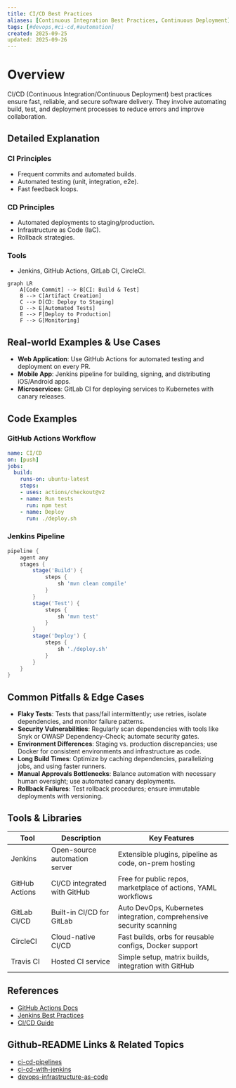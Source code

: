 ```yaml
---
title: CI/CD Best Practices
aliases: [Continuous Integration Best Practices, Continuous Deployment]
tags: [#devops,#ci-cd,#automation]
created: 2025-09-25
updated: 2025-09-26
---
```


# Overview

CI/CD (Continuous Integration/Continuous Deployment) best practices ensure fast, reliable, and secure software delivery. They involve automating build, test, and deployment processes to reduce errors and improve collaboration.

## Detailed Explanation

### CI Principles
- Frequent commits and automated builds.
- Automated testing (unit, integration, e2e).
- Fast feedback loops.

### CD Principles
- Automated deployments to staging/production.
- Infrastructure as Code (IaC).
- Rollback strategies.

### Tools
- Jenkins, GitHub Actions, GitLab CI, CircleCI.

```mermaid
graph LR
    A[Code Commit] --> B[CI: Build & Test]
    B --> C[Artifact Creation]
    C --> D[CD: Deploy to Staging]
    D --> E[Automated Tests]
    E --> F[Deploy to Production]
    F --> G[Monitoring]
```

## Real-world Examples & Use Cases

- **Web Application**: Use GitHub Actions for automated testing and deployment on every PR.
- **Mobile App**: Jenkins pipeline for building, signing, and distributing iOS/Android apps.
- **Microservices**: GitLab CI for deploying services to Kubernetes with canary releases.

## Code Examples

### GitHub Actions Workflow
```yaml
name: CI/CD
on: [push]
jobs:
  build:
    runs-on: ubuntu-latest
    steps:
    - uses: actions/checkout@v2
    - name: Run tests
      run: npm test
    - name: Deploy
      run: ./deploy.sh
```

### Jenkins Pipeline
```groovy
pipeline {
    agent any
    stages {
        stage('Build') {
            steps {
                sh 'mvn clean compile'
            }
        }
        stage('Test') {
            steps {
                sh 'mvn test'
            }
        }
        stage('Deploy') {
            steps {
                sh './deploy.sh'
            }
        }
    }
}
```

## Common Pitfalls & Edge Cases

- **Flaky Tests**: Tests that pass/fail intermittently; use retries, isolate dependencies, and monitor failure patterns.
- **Security Vulnerabilities**: Regularly scan dependencies with tools like Snyk or OWASP Dependency-Check; automate security gates.
- **Environment Differences**: Staging vs. production discrepancies; use Docker for consistent environments and infrastructure as code.
- **Long Build Times**: Optimize by caching dependencies, parallelizing jobs, and using faster runners.
- **Manual Approvals Bottlenecks**: Balance automation with necessary human oversight; use automated canary deployments.
- **Rollback Failures**: Test rollback procedures; ensure immutable deployments with versioning.

## Tools & Libraries

| Tool | Description | Key Features |
|------|-------------|--------------|
| Jenkins | Open-source automation server | Extensible plugins, pipeline as code, on-prem hosting |
| GitHub Actions | CI/CD integrated with GitHub | Free for public repos, marketplace of actions, YAML workflows |
| GitLab CI/CD | Built-in CI/CD for GitLab | Auto DevOps, Kubernetes integration, comprehensive security scanning |
| CircleCI | Cloud-native CI/CD | Fast builds, orbs for reusable configs, Docker support |
| Travis CI | Hosted CI service | Simple setup, matrix builds, integration with GitHub |

## References

- [GitHub Actions Docs](https://docs.github.com/en/actions)
- [Jenkins Best Practices](https://www.jenkins.io/doc/book/pipeline/best-practices/)
- [CI/CD Guide](https://martinfowler.com/articles/continuousIntegration.html)

## Github-README Links & Related Topics

- [ci-cd-pipelines](./ci-cd-pipelines/)
- [ci-cd-with-jenkins](./ci-cd-with-jenkins/)
- [devops-infrastructure-as-code](./devops-infrastructure-as-code/)